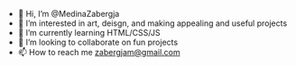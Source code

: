 - 👋 Hi, I’m @MedinaZabergja
- 👀 I’m interested in art, deisgn, and making appealing and useful projects
- 🌱 I’m currently learning HTML/CSS/JS
- 💞️ I’m looking to collaborate on fun projects
- 📫 How to reach me zabergjam@gmail.com 

<!---
MedinaZabergja/MedinaZabergja is a ✨ special ✨ repository because its `README.md` (this file) appears on your GitHub profile.
You can click the Preview link to take a look at your changes.
--->
